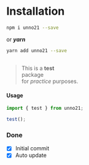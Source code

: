 # Installation
```bash
npm i unno21 --save
```
or __*yarn*__
```bash
yarn add unno21 --save
```

##
> This is a **test** \
> package \
> for *practice*
> purposes.


#### Usage
```javascript
import { test } from unno21;

test();
```

### Done
- [x] Initial commit
- [x] Auto update